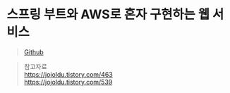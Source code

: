 # 스프링 부트와 AWS로 혼자 구현하는 웹 서비스

> [Github](https://github.com/jojoldu/freelec-springboot2-webservice/tree/version/2020-12-11)

> 참고자료  
> https://jojoldu.tistory.com/463  
> https://jojoldu.tistory.com/539  
